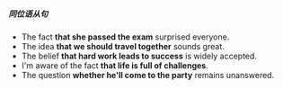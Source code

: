 ##### 同位语从句
- The fact **that she passed the exam** surprised everyone.
- The idea **that we should travel together** sounds great.
- The belief **that hard work leads to success** is widely accepted.
- I'm aware of the fact **that life is full of challenges**.
-  The question **whether he'll come to the party** remains unanswered.